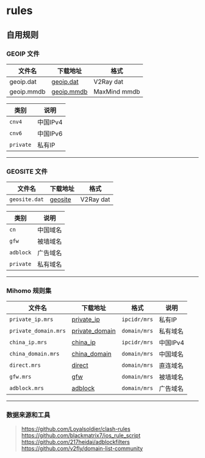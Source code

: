 # rules

## 自用规则

### GEOIP 文件

| 文件名 | 下载地址 | 格式
| ----- | ----- | -----
| geoip.dat  | [geoip.dat]  | V2Ray dat
| geoip.mmdb | [geoip.mmdb] | MaxMind mmdb

| 类别 | 说明
| --- | ---
| `cnv4`    | 中国IPv4
| `cnv6`    | 中国IPv6
| `private` | 私有IP

---

### GEOSITE 文件

| 文件名 | 下载地址 | 格式
| ----- | ----- | -----
| `geosite.dat` | [geosite] | V2Ray dat

| 类别 | 说明
| --- | ---
| `cn`      | 中国域名
| `gfw`     | 被墙域名
| `adblock` | 广告域名
| `private` | 私有域名

---

### Mihomo 规则集

| 文件名 | 下载地址 | 格式 | 说明
| --- | --- | --- | ---
| `private_ip.mrs`     | [private_ip]     | `ipcidr/mrs` | 私有IP
| `private_domain.mrs` | [private_domain] | `domain/mrs` | 私有域名
| `china_ip.mrs`       | [china_ip]       | `ipcidr/mrs` | 中国IPv4
| `china_domain.mrs`   | [china_domain]   | `domain/mrs` | 中国域名
| `direct.mrs`         | [direct]         | `domain/mrs` | 直连域名
| `gfw.mrs`            | [gfw]            | `domain/mrs` | 被墙域名
| `adblock.mrs`        | [adblock]        | `domain/mrs` | 广告域名

---

### 数据来源和工具

> <https://github.com/Loyalsoldier/clash-rules>  
> <https://github.com/blackmatrix7/ios_rule_script>  
> <https://github.com/217heidai/adblockfilters>  
> <https://github.com/v2fly/domain-list-community>  

[geoip.dat]: https://github.com/qRuWGQ/rules/raw/refs/heads/main/rules/geoip/geoip.dat
[geoip.mmdb]: https://github.com/qRuWGQ/rules/raw/refs/heads/main/rules/geoip/geoip.mmdb
[geosite]: https://github.com/qRuWGQ/rules/raw/refs/heads/main/rules/geosite/geosite.dat

[china_ip]: https://github.com/qRuWGQ/rules/raw/refs/heads/main/rules/mihomo/china_ip.mrs
[china_domain]: https://github.com/qRuWGQ/rules/raw/refs/heads/main/rules/mihomo/china_domain.mrs
[direct]: https://github.com/qRuWGQ/rules/raw/refs/heads/main/rules/mihomo/direct.mrs
[gfw]: https://github.com/qRuWGQ/rules/raw/refs/heads/main/rules/mihomo/gfw.mrs
[private_ip]: https://github.com/qRuWGQ/rules/raw/refs/heads/main/rules/mihomo/private_ip.mrs
[private_domain]: https://github.com/qRuWGQ/rules/raw/refs/heads/main/rules/mihomo/private_domain.mrs
[adblock]: https://github.com/qRuWGQ/rules/raw/refs/heads/main/rules/mihomo/adblock.mrs
